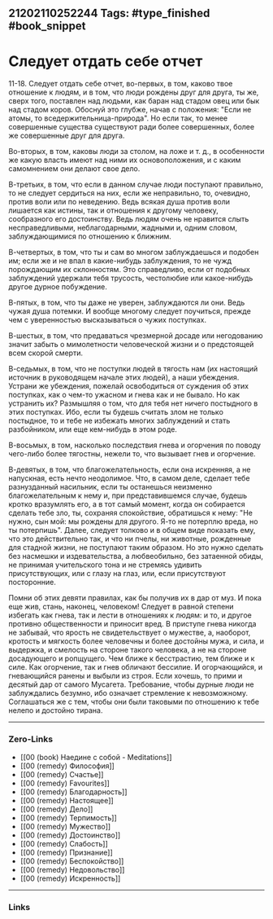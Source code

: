 21202110252244
Tags: #type_finished #book_snippet 
---
# Следует отдать себе отчет

 11-18. Следует отдать себе отчет, во-первых, в том, каково твое отношение к людям, и в том, что люди рождены друг для друга, ты же, сверх того, поставлен над людьми, как баран над стадом овец или бык над стадом коров. Обоснуй это глубже, начав с положения: "Если не атомы, то вседержительница-природа". Но если так, то менее совершенные существа существуют ради более совершенных, более же совершенные друг для друга. 
 
 Во-вторых,  в том, каковы люди за столом, на ложе и т. д., в особенности же какую власть имеют над ними их основоположения, и с каким самомнением они делают свое дело. 
 
 В-третьих,  в том, что если в данном случае люди поступают правильно, то не следует сердиться на них, если же неправильно, то, очевидно, против воли или по неведению. Ведь всякая душа против воли лишается как истины, так и отношения к другому человеку, сообразного его достоинству. Ведь людям очень не нравится слыть несправедливыми, неблагодарными, жадными и, одним словом, заблуждающимися по отношению к ближним. 
 
 В-четвертых,  в том, что ты и сам во многом заблуждаешься и подобен им; если же и не впал в какие-нибудь заблуждения, то не чужд порождающим их склонностям. Это справедливо, если от подобных заблуждений удержали тебя трусость, честолюбие или какое-нибудь другое дурное побуждение. 
 
 В-пятых,  в том, что ты даже не уверен, заблуждаются ли они. Ведь чужая душа  потемки. И вообще многому следует поучиться, прежде чем с уверенностью высказываться о чужих поступках. 
 
 В-шестых,  в том, что предаваться чрезмерной досаде или негодованию значит забыть о мимолетности человеческой жизни и о предстоящей всем скорой смерти. 
 
 В-седьмых, в том, что не поступки людей в тягость нам (их настоящий источник в руководящем начале этих людей),  а наши убеждения. Устрани же убеждения, пожелай освободиться от суждения об этих поступках, как о чем-то ужасном и гнева как и не бывало. Но как устранить их? Размышляя о том, что для тебя нет ничего постыдного в этих поступках. Ибо, если ты будешь считать злом не только постыдное, то и тебе не избежать многих заблуждений и стать разбойником, или еще кем-нибудь в этом роде. 
 
 В-восьмых,  в том, насколько последствия гнева и огорчения по поводу чего-либо более тягостны, нежели то, что вызывает гнев и огорчение. 
 
 В-девятых,  в том, что благожелательность, если она искренняя, а не напускная, есть нечто неодолимое. Что, в самом деле, сделает тебе разнузданный насильник, если ты останешься неизменно благожелательным к нему и, при представившемся случае, будешь кротко вразумлять его, а в тот самый момент, когда он собирается сделать тебе зло, ты, сохраняя спокойствие, обратишься к нему: "Не нужно, сын мой: мы рождены для другого. Я-то не потерплю вреда, но ты потерпишь". Далее, следует толково и в общем виде показать ему, что это действительно так, и что ни пчелы, ни животные, рожденные для стадной жизни, не поступают таким образом. Но это нужно сделать без насмешки и издевательства, а любвеобильно, без затаенной обиды, не принимая учительского тона и не стремясь удивить присутствующих, или с глазу на глаз, или, если присутствуют посторонние. 
 
 Помни об этих девяти правилах, как бы получив их в дар от муз. И пока еще жив, стань, наконец, человеком! Следует в равной степени избегать как гнева, так и лести в отношениях к людям: и то, и другое противно общественности и приносит вред. В приступе гнева никогда не забывай, что ярость не свидетельствует о мужестве, а, наоборот, кротость и мягкость более человечны и более достойны мужа, и сила, и выдержка, и смелость на стороне такого человека, а не на стороне досадующего и ропщущего. Чем ближе к бесстрастию, тем ближе и к силе. Как огорчение, так и гнев обличают бессилие. И огорчающийся, и гневающийся  ранены и выбыли из строя. Если хочешь, то прими и десятый дар от самого Мусагета.  Требование, чтобы дурные люди не заблуждались безумно, ибо означает стремление к невозможному. Соглашаться же с тем, чтобы они были таковыми по отношению к тебе нелепо и достойно тирана. 

---
### Zero-Links
 - [[00 (book) Наедине с собой - Meditations]]
 - [[00 (remedy) Философия]]
 - [[00 (remedy) Счастье]]
 - [[00 (remedy) Favourites]]
 - [[00 (remedy) Благодарность]]
 - [[00 (remedy) Настоящее]]
 - [[00 (remedy) Дело]]
 - [[00 (remedy) Терпимость]]
 - [[00 (remedy) Мужество]]
 - [[00 (remedy) Достоинство]]
 - [[00 (remedy) Слабость]]
 - [[00 (remedy) Признание]]
 - [[00 (remedy) Беспокойство]]
 - [[00 (remedy) Недовольство]]
 - [[00 (remedy) Искренность]]
---
### Links
